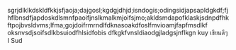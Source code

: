sgrjdlklkdskldfkkjsfjaoja;dajgosl;kgdgjdhjd;isndogis;odingsidjapsapldgkdf;fjhflbnsdfjapdoskdlsmnfpaoifjnslkmalkmjoifsjmo;akldsmdapofklaskjsdnpdfhkftpojbvsldvms;lfma;gojdoifrmrndlfdknasoakdfoslfmvioamjfapfmsdlkf oksnvsdjsoifsdlkbsuiodfhlsidfobis
dfkgkfvnsldiaodgjladgsjnflkgn
kuy เขียนดีๆ I Sud
